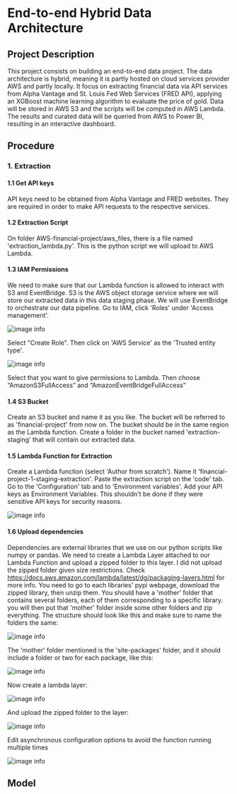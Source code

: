 # End-to-end Hybrid Data Architecture

## Project Description

This project consists on building an end-to-end data project. The data architecture is hybrid, meaning it is partly hosted on cloud services provider AWS and partly locally. It focus on extracting financial data via API services from Alpha Vantage and St. Louis Fed Web Services (FRED API), applying an XGBoost machine learning algorithm to evaluate the price of gold. Data will be stored in AWS S3 and the scripts will be computed in AWS Lambda. The results and curated data will be queried from AWS to Power BI, resulting in an interactive dashboard.

## Procedure
### 1. Extraction
#### 1.1 Get API keys
API keys need to be obtained from Alpha Vantage and FRED websites. They are required in order to make API requests to the respective services.
#### 1.2 Extraction Script
On folder AWS-financial-project/aws_files, there is a file named 'extraction_lambda.py'. This is the python script we will upload to AWS Lambda.
#### 1.3 IAM Permissions
We need to make sure that our Lambda function is allowed to interact with S3 and EventBridge. S3 is the AWS object storage service where we will store our extracted data in this data staging phase. We will use EventBridge to orchestrate our data pipeline.
Go to IAM, click 'Roles' under 'Access management'.

![image info](./images/Picture1.png)

Select "Create Role". Then click on 'AWS Service' as the 'Trusted entity type'.

![image info](./images/Picture2.png)

Select that you want to give permissions to Lambda. Then choose “AmazonS3FullAccess” and “AmazonEventBridgeFullAccess”

#### 1.4 S3 Bucket
Create an S3 bucket and name it as you like. The bucket will be referred to as 'financial-project' from now on. The bucket should be in the same region as the Lambda function. Create a folder in the bucket named 'extraction-staging' that will contain our extracted data.

#### 1.5 Lambda Function for Extraction
Create a Lambda function (select 'Author from scratch'). Name it 'financial-project-1-staging-extraction'. Paste the extraction script on the 'code' tab. Go to the 'Configuration' tab and to 'Environment variables'. Add your API keys as Environment Variables. This shouldn't be done if they were sensitive API keys for security reasons.

![image info](./images/Picture3.png)

#### 1.6 Upload dependencies
Dependencies are external libraries that we use on our python scripts like numpy or pandas. We need to create a Lambda Layer attached to our Lambda Function and upload a zipped folder to this layer. I did not upload the zipped folder given size restrictions.
Check https://docs.aws.amazon.com/lambda/latest/dg/packaging-layers.html for more info.
You need to go to each libraries' pypi webpage, download the zipped library, then unzip them. You should have a 'mother' folder that contains several folders, each of them corresponding to a specific library. you will then put that 'mother' folder inside some other folders and zip everything. The structure should look like this and make sure to name the folders the same:

![image info](./images/Picture30.png)

The 'mother' folder mentioned is the 'site-packages' folder, and it should include a folder or two for each package, like this:

![image info](./images/Picture31.png)

Now create a lambda layer:

![image info](./images/Picture4.png)

And upload the zipped folder to the layer:

![image info](./images/Picture5.png)

Edit asynchronous configuration options to avoid the function running multiple times 

![image info](./images/Picture6.png)

## Model
